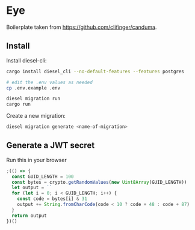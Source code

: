 # Eye

Boilerplate taken from https://github.com/clifinger/canduma.

## Install

Install diesel-cli:

```sh
cargo install diesel_cli --no-default-features --features postgres
```

```sh
# edit the .env values as needed
cp .env.example .env

diesel migration run
cargo run
```

Create a new migration:
```sh
diesel migration generate <name-of-migration>
```

## Generate a JWT secret

Run this in your browser

```js
;(() => {
  const GUID_LENGTH = 100
  const bytes = crypto.getRandomValues(new Uint8Array(GUID_LENGTH))
  let output = ``
  for (let i = 0; i < GUID_LENGTH; i++) {
    const code = bytes[i] & 31
    output += String.fromCharCode(code < 10 ? code + 48 : code + 87)
  }
  return output
})()
```
